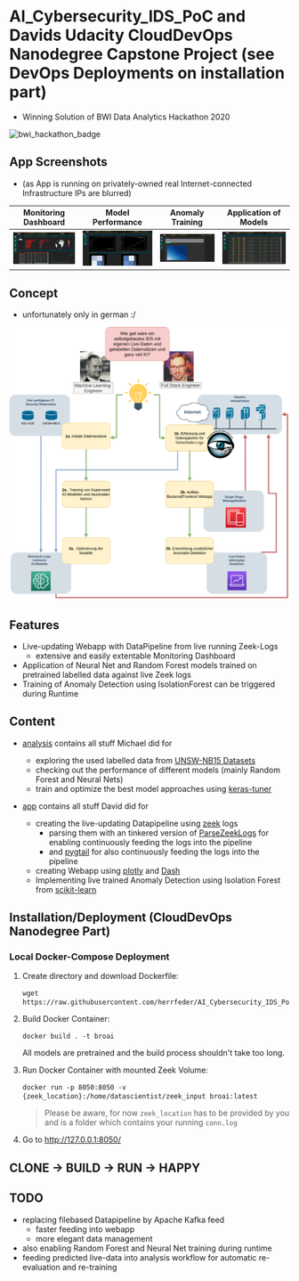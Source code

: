 # AI_Cybersecurity_IDS_PoC and Davids Udacity CloudDevOps Nanodegree Capstone Project (see DevOps Deployments on installation part)

  * Winning Solution of BWI Data Analytics Hackathon 2020

![bwi_hackathon_badge](https://abload.de/img/bwi_dataanalyticshack7ujy4.png)


## App Screenshots

  * (as App is running on privately-owned real Internet-connected Infrastructure IPs are blurred)

| Monitoring Dashboard | Model Performance | Anomaly Training | Application of Models |
|--------------------------------------|--------------------------------------|--------------------------------------|--------------------------------------|
| ![](https://github.com/herrfeder/AI_Cybersecurity_IDS_PoC/raw/main/screenshots/analysis_dashboard.png) | ![](https://github.com/herrfeder/AI_Cybersecurity_IDS_PoC/raw/main/screenshots/model_performance.png) | ![](https://github.com/herrfeder/AI_Cybersecurity_IDS_PoC/raw/main/screenshots/train_anomaly.png) | ![](https://github.com/herrfeder/AI_Cybersecurity_IDS_PoC/raw/main/screenshots/apply_model.png) |



## Concept

  * unfortunately only in german :/

![](https://github.com/herrfeder/AI_Cybersecurity_IDS_PoC/raw/main/concept/pitch_final.png)


## Features

  * Live-updating Webapp with DataPipeline from live running Zeek-Logs
    * extensive and easily extentable Monitoring Dashboard
  * Application of Neural Net and Random Forest models trained on pretrained labelled data against live Zeek logs
  * Training of Anomaly Detection using IsolationForest can be triggered during Runtime

## Content

  * [analysis](https://github.com/herrfeder/AI_Cybersecurity_IDS_PoC/tree/main/analysis) contains all stuff Michael did for 
    * exploring the used labelled data from [UNSW-NB15 Datasets](https://www.unsw.adfa.edu.au/unsw-canberra-cyber/cybersecurity/ADFA-NB15-Datasets/)
    * checking out the performance of different models (mainly Random Forest and Neural Nets)
    * train and optimize the best model approaches using [keras-tuner](https://github.com/keras-team/keras-tuner)	

  * [app](https://github.com/herrfeder/AI_Cybersecurity_IDS_PoC/tree/main/app) contains all stuff David did for
    * creating the live-updating Datapipeline using [zeek](https://github.com/zeek) logs
      * parsing them with an tinkered version of [ParseZeekLogs](https://github.com/dgunter/ParseZeekLogs) for enabling continuously feeding the logs into the pipeline
      * and [pygtail](https://github.com/bgreenlee/pygtail) for also continuously feeding the logs into the pipeline
    * creating Webapp using [plotly](https://github.com/plotly) and [Dash](https://github.com/plotly/dash)
    * Implementing live trained Anomaly Detection using Isolation Forest from [scikit-learn](https://github.com/scikit-learn/scikit-learn)  




## Installation/Deployment (CloudDevOps Nanodegree Part)


### Local Docker-Compose Deployment

1. Create directory and download Dockerfile:
    ```
    wget https://raw.githubusercontent.com/herrfeder/AI_Cybersecurity_IDS_PoC/main/Dockerfile
    ```

2. Build Docker Container:
    ```
    docker build . -t broai
    ```
    
    All models are pretrained and the build process shouldn't take too long.
    
3. Run Docker Container with mounted Zeek Volume:
    ```
    docker run -p 8050:8050 -v {zeek_location}:/home/datascientist/zeek_input broai:latest
    ```
    
    > Please be aware, for now `zeek_location` has to be provided by you and is a folder which contains your running `conn.log`

4. Go to http://127.0.0.1:8050/


## CLONE -> BUILD -> RUN -> HAPPY

## TODO

  * replacing filebased Datapipeline by Apache Kafka feed
    * faster feeding into webapp
    * more elegant data management
  * also enabling Random Forest and Neural Net training during runtime
  * feeding predicted live-data into analysis workflow for automatic re-evaluation and re-training
